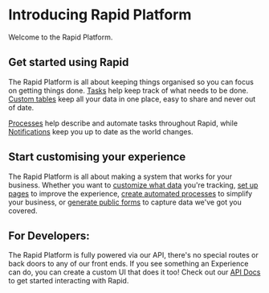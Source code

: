 # Introducing Rapid Platform 

Welcome to the Rapid Platform.

## Get started using Rapid

<!-- TODO : Need the tasks link here too -->

The Rapid Platform is all about keeping things organised so you can focus on getting things done. [Tasks](/docs/Rapid/3-User%20Manual/1-rapid-overview/1-rapid-overview.md) help keep track of what needs to be done. [Custom tables](/docs/Rapid/3-User%20Manual/2-Explorer/1-Tables/1-viewing-data-using-tables/1-viewing-data-using-tables.md) keep all your data in one place, easy to share and never out of date.

[Processes](/docs/Rapid/3-User%20Manual/4-Workflow/workflow-introduction.md) help describe and automate tasks throughout Rapid, while [Notifications](/docs/Rapid/3-User%20Manual/2-Explorer/5-Notifications/5-Notifications.md) keep you up to date as the world changes.

## Start customising your experience

The Rapid Platform is all about making a system that works for your business.  Whether you want to [customize what data](/docs/Rapid/4-Keyper%20Manual/2-Designer/1-Tables/1-all-about-tables-in-designer/1-all-about-tables-in-designer.md) you're tracking, [set up pages](/docs/Rapid/4-Keyper%20Manual/2-Designer/2-Pages/1-all-about-pages-in-designer.md) to improve the experience, [create automated processes](/docs/Rapid/4-Keyper%20Manual/3-Workflow/1-overview/1-overview.md) to simplify your business, or [generate public forms](/docs/Rapid/4-Keyper%20Manual/4-Adaptive%20Designer/2-How%20to%20create%20a%20new%20Adaptive%20Document%20Form/2-How%20to%20create%20a%20new%20Adaptive%20Document%20Form.md) to capture data we've got you covered.

## For Developers:

The Rapid Platform is fully powered via our API, there's no special routes or back doors to any of our front ends. If you see something an Experience can do, you can create a custom UI that does it too! Check out our [API Docs](/docs/Rapid/5-Developer%20Manual/0-api-concepts.md) to get started interacting with Rapid.